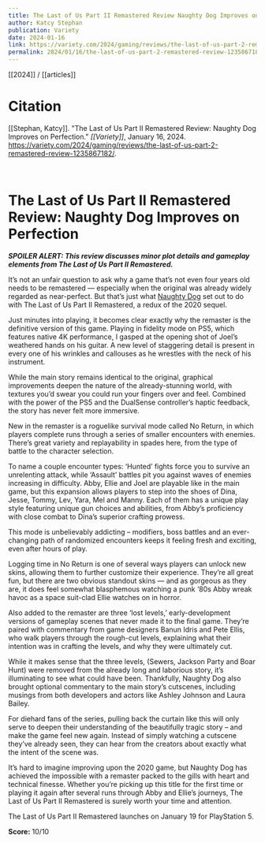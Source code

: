```yaml
---
title: The Last of Us Part II Remastered Review Naughty Dog Improves on Perfection
author: Katcy Stephan
publication: Variety
date: 2024-01-16
link: https://variety.com/2024/gaming/reviews/the-last-of-us-part-2-remastered-review-1235867182/
permalink: 2024/01/16/the-last-of-us-part-2-remastered-review-1235867182
---
```


[[2024]] / [[articles]]

# Citation

[[Stephan, Katcy]]. "The Last of Us Part II Remastered Review: Naughty Dog Improves on Perfection." *[[Variety]]*, January 16, 2024. <https://variety.com/2024/gaming/reviews/the-last-of-us-part-2-remastered-review-1235867182/>.

<br>

# The Last of Us Part II Remastered Review: Naughty Dog Improves on Perfection

_**SPOILER ALERT: This review discusses minor plot details and gameplay elements from The Last of Us Part II Remastered.**_

It’s not an unfair question to ask why a game that’s not even four years old needs to be remastered — especially when the original was already widely regarded as near-perfect. But that’s just what [Naughty Dog](https://variety.com/t/naughty-dog/) set out to do with The Last of Us Part II Remastered, a redux of the 2020 sequel. 

Just minutes into playing, it becomes clear exactly why the remaster is the definitive version of this game. Playing in fidelity mode on PS5, which features native 4K performance, I gasped at the opening shot of Joel’s weathered hands on his guitar. A new level of staggering detail is present in every one of his wrinkles and callouses as he wrestles with the neck of his instrument. 

While the main story remains identical to the original, graphical improvements deepen the nature of the already-stunning world, with textures you’d swear you could run your fingers over and feel. Combined with the power of the PS5 and the DualSense controller’s haptic feedback, the story has never felt more immersive. 

New in the remaster is a roguelike survival mode called No Return, in which players complete runs through a series of smaller encounters with enemies. There’s great variety and replayability in spades here, from the type of battle to the character selection.

To name a couple encounter types: ‘Hunted’ fights force you to survive an unrelenting attack, while ‘Assault’ battles pit you against waves of enemies increasing in difficulty. Abby, Ellie and Joel are playable like in the main game, but this expansion allows players to step into the shoes of Dina, Jesse, Tommy, Lev, Yara, Mel and Manny. Each of them has a unique play style featuring unique gun choices and abilities, from Abby’s proficiency with close combat to Dina’s superior crafting prowess. 

This mode is unbelievably addicting – modifiers, boss battles and an ever-changing path of randomized encounters keeps it feeling fresh and exciting, even after hours of play. 

Logging time in No Return is one of several ways players can unlock new skins, allowing them to further customize their experience. They’re all great fun, but there are two obvious standout skins — and as gorgeous as they are, it does feel somewhat blasphemous watching a punk ‘80s Abby wreak havoc as a space suit-clad Ellie watches on in horror. 

Also added to the remaster are three ‘lost levels,’ early-development versions of gameplay scenes that never made it to the final game. They’re paired with commentary from game designers Banun Idris and Pete Ellis, who walk players through the rough-cut levels, explaining what their intention was in crafting the levels, and why they were ultimately cut. 

While it makes sense that the three levels, (Sewers, Jackson Party and Boar Hunt) were removed from the already long and laborious story, it’s illuminating to see what could have been. Thankfully, Naughty Dog also brought optional commentary to the main story’s cutscenes, including musings from both developers and actors like Ashley Johnson and Laura Bailey.

For diehard fans of the series, pulling back the curtain like this will only serve to deepen their understanding of the beautifully tragic story – and make the game feel new again. Instead of simply watching a cutscene they’ve already seen, they can hear from the creators about exactly what the intent of the scene was. 

It’s hard to imagine improving upon the 2020 game, but Naughty Dog has achieved the impossible with a remaster packed to the gills with heart and technical finesse. Whether you’re picking up this title for the first time or playing it again after several runs through Abby and Ellie’s journeys, The Last of Us Part II Remastered is surely worth your time and attention. 

The Last of Us Part II Remastered launches on January 19 for PlayStation 5. 

**Score:** 10/10